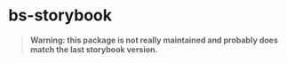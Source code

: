 # bs-storybook

> **Warning: this package is not really maintained and probably does match the last storybook version.**
